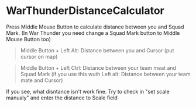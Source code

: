 # WarThunderDistanceCalculator

Press Middle Mouse Button to calculate distance between you and Squad Mark. (In War Thunder you need change a Squad Mark button to Middle Mouse Button too)

> Middle Button + Left Alt: Distance between you and Cursor (put cursor on map)


> Middle Button + Left Ctrl: Distance between your team meat and Squad Mark (if you use this wuth Left alt: Distance between your team mate and Cursor)


If you see, what disntance isn't work fine. Try to check in "set scale manualy" and enter the distance to Scale field 
